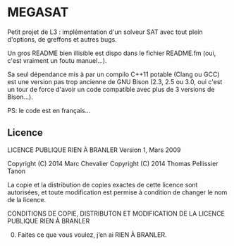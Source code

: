 MEGASAT
=======

Petit projet de L3 : implémentation d'un solveur SAT avec tout plein d'options, de greffons
et autres bugs.

Un gros README bien illisible est dispo dans le fichier README.fm (oui, c'est vraiment un
foutu manuel...).

Sa seul dépendance mis à par un compilo C++11 potable (Clang ou GCC) est une version pas trop
ancienne de GNU Bison (2.3, 2.5 ou 3.0, oui c'est un tour de force d'avoir un code compatible
avec plus de 3 versions de Bison...).

PS: le code est en français...


## Licence

LICENCE PUBLIQUE RIEN À BRANLER
Version 1, Mars 2009

Copyright (C) 2014 Marc Chevalier
Copyright (C) 2014 Thomas Pellissier Tanon

La copie et la distribution de copies exactes de cette licence sont
autorisées, et toute modification est permise à condition de changer
le nom de la licence. 

CONDITIONS DE COPIE, DISTRIBUTON ET MODIFICATION DE LA LICENCE PUBLIQUE RIEN À BRANLER

0. Faites ce que vous voulez, j’en ai RIEN À BRANLER.